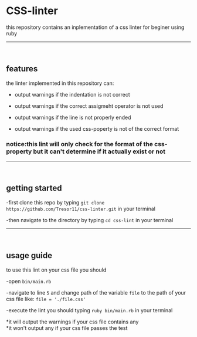 # CSS-linter

this repository contains an inplementation of a css linter for beginer using ruby <hr> </br>

## features

the linter implemented in this repository can:

- output warnings if the indentation is not correct

- output warnings if the correct assigmeht operator is not used

- output warnings if the line is not properly ended

- output warnings if the used css-poperty is not of the correct format

### notice:this lint will only check for the format of the css-property but it can't determine if it actually exist or not
<hr> </br>

## getting started

-first clone this repo by typing ```git clone https://github.com/Tresor11/css-linter.git``` in your terminal

-then navigate to the directory by typing ```cd css-lint``` in your terminal
<hr> </br>

## usage guide

to use this lint on your css file you should

-open ```bin/main.rb```

-navigate to line ```5``` and change path of the variable ```file``` to the path of your css file like: ```file = './file.css'```

-execute the lint you should typing ```ruby bin/main.rb``` in your terminal

  *it will output the warnings if your css file contains any </br>
  *it won't output any if your css file passes the test
